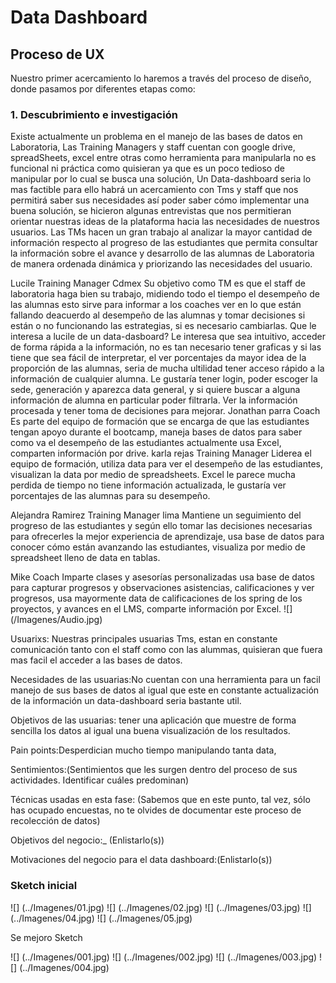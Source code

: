 # **Data Dashboard**

## **Proceso de UX**

Nuestro primer acercamiento lo haremos a través del proceso de diseño, donde
pasamos por diferentes etapas como:

### **1. Descubrimiento e investigación**

Existe actualmente un problema en el manejo de las bases de datos en Laboratoria,
Las Training Managers y staff cuentan con google drive, spreadSheets, excel entre
otras como herramienta para manipularla no es funcional ni práctica como
quisieran ya que es un poco tedioso de manipular por lo cual se busca una
solución, Un Data-dashboard seria lo mas factible para ello habrá un acercamiento
con Tms y staff que nos permitirá saber sus necesidades así poder saber cómo
implementar una buena solución, se hicieron algunas entrevistas que nos
permitieran orientar nuestras ideas de la plataforma hacia las necesidades de
nuestros usuarios.
Las TMs hacen un gran  trabajo al analizar la mayor cantidad de información
respecto al progreso de las estudiantes que permita consultar la información
sobre el avance y desarrollo de las alumnas de Laboratoria de manera ordenada
dinámica y priorizando las necesidades del usuario.

Lucile Training Manager  Cdmex
Su objetivo como TM es que el staff de laboratoria haga bien su trabajo,
midiendo todo el tiempo el desempeño de las alumnas esto sirve para informar a
los coaches ver en lo que están fallando deacuerdo al desempeño de las alumnas
y tomar decisiones si están o no funcionando las estrategias, si es necesario
cambiarlas.
Que le interesa a lucile  de un data-dasboard?
Le interesa que sea intuitivo, acceder de forma rápida a la información, no es
tan necesario tener graficas y si las tiene que sea fácil de interpretar, el ver
porcentajes da mayor idea de la proporción de las alumnas, seria de mucha
ultilidad tener acceso rápido a la información de cualquier alumna.
Le gustaría tener login, poder escoger la sede, generación y aparezca data
general, y si quiere buscar a alguna información de alumna en particular poder
filtrarla. Ver la información procesada y tener toma de decisiones para mejorar.
Jonathan parra Coach
Es parte del equipo de formación que se encarga de que las estudiantes tengan
apoyo durante el bootcamp, maneja bases de datos para saber como va el desempeño
de las estudiantes actualmente usa Excel, comparten información por drive.
karla rejas Training Manager
Liderea el equipo de formación, utiliza data para ver el desempeño de las
estudiantes, visualizan la data por medio de spreadsheets. Excel le parece mucha
perdida de tiempo no tiene información actualizada, le gustaría ver porcentajes
de las alumnas para su desempeño.

Alejandra Ramirez Training Manager lima
Mantiene un seguimiento del progreso de las estudiantes y según ello tomar las
decisiones necesarias para ofrecerles la mejor experiencia de aprendizaje, usa
base de datos  para conocer cómo están avanzando las estudiantes, visualiza por
medio de spreadsheet lleno de data en tablas.

Mike Coach
Imparte clases y asesorías personalizadas usa base de datos para capturar
progresos y observaciones asistencias, calificaciones y ver progresos, usa
mayormente data de calificaciones de los spring de los proyectos, y avances
en el LMS, comparte información por Excel.
![] (/Imagenes/Audio.jpg)

Usuarixs: Nuestras principales usuarias Tms, estan en constante comunicación
tanto con el staff como con las alummas, quisieran que fuera mas facil el
acceder a las bases de datos.

Necesidades de las usuarias:No cuentan con una herramienta para un facil manejo
de sus bases de datos al igual que este en constante actualización de la
información un data-dashboard seria bastante util.

Objetivos de las usuarias: tener una aplicación que muestre de forma sencilla
los datos al igual una buena visualización de los resultados.

Pain points:Desperdician mucho tiempo manipulando tanta data,

Sentimientos:(Sentimientos que les surgen dentro del proceso de sus actividades. Identificar cuáles predominan)

Técnicas usadas en esta fase: (Sabemos que en este punto, tal vez, sólo has ocupado encuestas, no te olvides de documentar este proceso de recolección de datos)

Objetivos del negocio:_ (Enlistarlo(s))

Motivaciones del negocio para el data dashboard:(Enlistarlo(s))

### **Sketch inicial**
![] (../Imagenes/01.jpg)
![] (../Imagenes/02.jpg)
![] (../Imagenes/03.jpg)
![] (../Imagenes/04.jpg)
![] (../Imagenes/05.jpg)

Se mejoro Sketch

![] (../Imagenes/001.jpg)
![] (../Imagenes/002.jpg)
![] (../Imagenes/003.jpg)
![] (../Imagenes/004.jpg)
